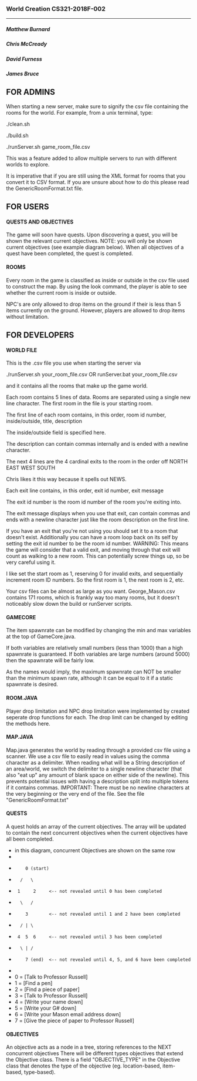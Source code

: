 ### World Creation CS321-2018F-002
--------------------
##### Matthew Burnard
##### Chris McCready
##### David Furness
##### James Bruce

FOR ADMINS
--------------------

When starting a new server, make sure to signify the csv file containing the rooms for the world.
For example, from a unix terminal, type:

./clean.sh

./build.sh

./runServer.sh game_room_file.csv

This was a feature added to allow multiple servers to run with different worlds to explore.

It is imperative that if you are still using the XML format for rooms that you convert it to CSV format.
If you are unsure about how to do this please read the GenericRoomFormat.txt file.

 
 FOR USERS
--------------------

#### QUESTS AND OBJECTIVES
The game will soon have quests. Upon discovering a quest, you will be shown
the relevant current objectives. NOTE: you will only be shown current objectives (see example diagram below).
When all objectives of a quest have been completed, the quest is completed.

#### ROOMS
Every room in the game is classified as inside or outside in the csv file used to construct the map.
By using the look command, the player is able to see whether the current room is inside or outside. 

NPC's are only allowed to drop items on the ground if their is less than 5 items currently on the ground.
However, players are allowed to drop items without limitation.


FOR DEVELOPERS
--------------------

#### WORLD FILE

This is the .csv file you use when starting the server via

  ./runServer.sh your_room_file.csv
OR
  runServer.bat your_room_file.csv

and it contains all the rooms that make up the game world.

Each room contains 5 lines of data.
Rooms are separated using a single new line character.
The first room in the file is your starting room.

The first line of each room contains, in this order,
room id number, inside/outside, title, description

The inside/outside field is specified here.

The description can contain commas internally and is ended with a newline character.

The next 4 lines are the 4 cardinal exits to the room in the order off
  NORTH
  EAST
  WEST
  SOUTH

Chris likes it this way because it spells out NEWS.

Each exit line contains, in this order,
exit id number, exit message

The exit id number is the room id number of the room you're exiting into.

The exit message displays when you use that exit, can contain commas and ends with a newline character just like the room description on the first line.

If you have an exit that you're not using you should set it to a room that doesn't exist.
Additionally you can have a room loop back on its self by setting the exit id number to be the room id number. 
WARNING: This means the game will consider that a valid exit, and moving through that exit will count as walking to a new room.
	This can potentially screw things up, so be very careful using it.

I like set the start room as 1, reserving 0 for invalid exits, and sequentially increment room ID numbers.
So the first room is 1, the next room is 2, etc.

Your csv files can be almost as large as you want. George_Mason.csv contains 171 rooms, which is frankly way too many rooms,
but it doesn't noticeably slow down the build or runServer scripts.

#### GAMECORE

The item spawnrate can be modified by changing the min and max variables at the top of GameCore.java.

If both variables are relatively small numbers (less than 1000) than a high spawnrate is guaranteed.
If both variables are large numbers (around 5000) then the spawnrate will be fairly low.

As the names would imply, the maximum spawnrate can NOT be smaller than the minimum spawn rate, although it can be equal to it if a static spawnrate is desired.

#### ROOM.JAVA

Player drop limitation and NPC drop limitation were implemented by created seperate drop functions for each. The drop limit can be changed by editing the methods here.

#### MAP.JAVA

Map.java generates the world by reading through a provided csv file using a scanner.
We use a csv file to easily read in values using the comma character as a delimiter.
When reading what will be a String description of an area/world, we switch the delimiter
to a single newline character (that also "eat up" any amount of blank space on either side of the newline).
This prevents potential issues with having a description split into multiple tokens if it contains commas.
IMPORTANT: There must be no newline characters at the very beginning or the very end of the file.
See the file "GenericRoomFormat.txt"

#### QUESTS

A quest holds an array of the current objectives. The array will be updated to
contain the next concurrent objectives when the current objectives have all been completed.

* in this diagram, concurrent Objectives are shown on the same row
* 
*         0 (start)
* 		/   \
* 	   1     2     <-- not revealed until 0 has been completed
* 		\   /
* 		  3        <-- not revealed until 1 and 2 have been completed
* 	    / | \
* 	   4  5  6     <-- not revealed until 3 has been completed
* 	    \ | /
* 		  7 (end)  <-- not revealed until 4, 5, and 6 have been completed
* 
* 0 = [Talk to Professor Russell]
* 1 = [Find a pen]
* 2 = [Find a piece of paper]
* 3 = [Talk to Professor Russell]
* 4 = [Write your name down]
* 5 = [Write your G# down]
* 6 = [Write your Mason email address down]
* 7 = [Give the piece of paper to Professor Russell]

#### OBJECTIVES

An objective acts as a node in a tree, storing references to the NEXT concurrent objectives
There will be different types objectives that extend the Objective class.
There is a field "OBJECTIVE_TYPE" in the Objective class that denotes the type of the objective
(eg. location-based, item-based, type-based).